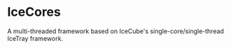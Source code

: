 # IceCores
A multi-threaded framework based on IceCube's single-core/single-thread IceTray framework.
